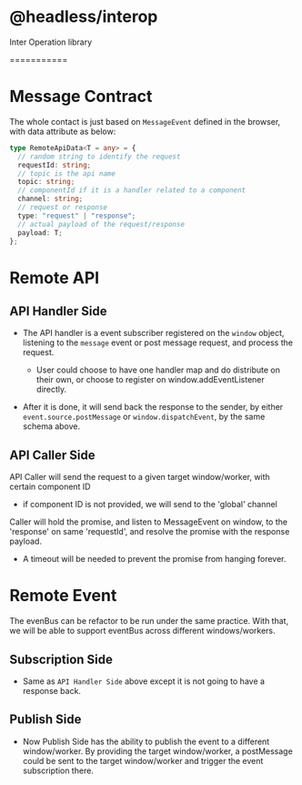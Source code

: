 # @headless/interop
Inter Operation library

===========

# Message Contract
The whole contact is just based on `MessageEvent` defined in the browser, with data attribute as below:
```typescript
type RemoteApiData<T = any> = {
  // random string to identify the request
  requestId: string;
  // topic is the api name 
  topic: string;
  // componentId if it is a handler related to a component
  channel: string;
  // request or response
  type: "request" | "response";
  // actual payload of the request/response
  payload: T;
};
```

# Remote API
## API Handler Side
- The API handler is a event subscriber registered on the `window` object, listening to the `message` event or post message request, and process the request. 
  - User could choose to have one handler map and do distribute on their own, or choose to register on window.addEventListener directly.

- After it is done, it will send back the response to the sender, by either `event.source.postMessage` or `window.dispatchEvent`, by the same schema above.

## API Caller Side
API Caller will send the request to a given target window/worker, with certain component ID
  - if component ID is not provided, we will send to the 'global' channel

Caller will hold the promise, and listen to MessageEvent on window, to the 'response' on same 'requestId', and resolve the promise with the response payload.
  - A timeout will be needed to prevent the promise from hanging forever.

# Remote Event
The evenBus can be refactor to be run under the same practice. With that, we will be able to support eventBus across different windows/workers.

## Subscription Side
- Same as `API Handler Side` above except it is not going to have a response back.

## Publish Side
- Now Publish Side has the ability to publish the event to a different window/worker. By providing the target window/worker, a postMessage could be sent to the target window/worker and trigger the event subscription there.